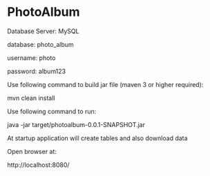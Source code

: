 # PhotoAlbum

Database Server: MySQL <br/>

database: photo_album 

username: photo 

password: album123

Use following command to build jar file (maven 3 or higher required): 

mvn clean install

Use following command to run: 

java -jar target/photoalbum-0.0.1-SNAPSHOT.jar

At startup application will create tables and also download data

Open browser at:

http://localhost:8080/